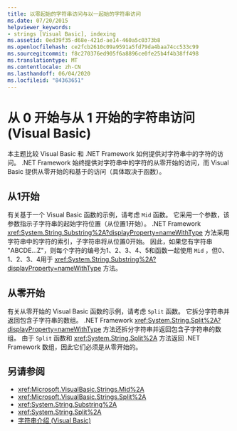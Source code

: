 ```yaml
---
title: 以零起始的字符串访问与以一起始的字符串访问
ms.date: 07/20/2015
helpviewer_keywords:
- strings [Visual Basic], indexing
ms.assetid: 0ed39f35-d68e-421d-ae14-460a5c0373b8
ms.openlocfilehash: ce2fcb2610c09a9591a5fd79da4baa74cc533c99
ms.sourcegitcommit: f8c270376ed905f6a8896ce0fe25b4f4b38ff498
ms.translationtype: MT
ms.contentlocale: zh-CN
ms.lasthandoff: 06/04/2020
ms.locfileid: "84363651"
---
```

# <a name="zero-based-vs-one-based-string-access-in-visual-basic"></a>从 0 开始与从 1 开始的字符串访问 (Visual Basic)
本主题比较 Visual Basic 和 .NET Framework 如何提供对字符串中的字符的访问。 .NET Framework 始终提供对字符串中的字符的从零开始的访问，而 Visual Basic 提供从零开始的和基于的访问（具体取决于函数）。  
  
## <a name="one-based"></a>从1开始  
 有关基于一个 Visual Basic 函数的示例，请考虑 `Mid` 函数。 它采用一个参数，该参数指示子字符串的起始字符位置（从位置1开始）。 .NET Framework <xref:System.String.Substring%2A?displayProperty=nameWithType> 方法采用字符串中的字符的索引，子字符串将从位置0开始。 因此，如果您有字符串 "ABCDE...Z"，则每个字符的编号为1、2、3、4、5和函数一起使用 `Mid` ，但0、1、2、3、4用于 <xref:System.String.Substring%2A?displayProperty=nameWithType> 方法。  
  
## <a name="zero-based"></a>从零开始  
 有关从零开始的 Visual Basic 函数的示例，请考虑 `Split` 函数。 它拆分字符串并返回包含子字符串的数组。 .NET Framework <xref:System.String.Split%2A?displayProperty=nameWithType> 方法还拆分字符串并返回包含子字符串的数组。 由于 `Split` 函数和 <xref:System.String.Split%2A> 方法返回 .NET Framework 数组，因此它们必须是从零开始的。  
  
## <a name="see-also"></a>另请参阅

- <xref:Microsoft.VisualBasic.Strings.Mid%2A>
- <xref:Microsoft.VisualBasic.Strings.Split%2A>
- <xref:System.String.Substring%2A>
- <xref:System.String.Split%2A>
- [字符串介绍 (Visual Basic)](introduction-to-strings.md)
